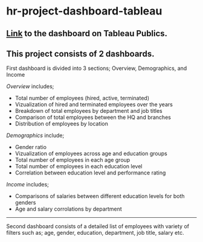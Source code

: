 # hr-project-dashboard-tableau
[Link](https://public.tableau.com/app/profile/utku.zgen/viz/hr-project-dashboard/HRSummary) to the dashboard on Tableau Publics.
-----------
This project consists of 2 dashboards.
-----------
First dashboard is divided into 3 sections; Overview, Demographics, and Income

*Overview* includes;
- Total number of employees (hired, active, terminated)
- Vizualization of hired and terminated employees over the years
- Breakdown of total employees by department and job titles
- Comparison of total employees between the HQ and branches
- Distribution of employees by location

*Demographics* include;
- Gender ratio
- Vizualization of employees across age and education groups
- Total number of employees in each age group
- Total number of employees in each education level
- Correlation between education level and performance rating

*Income* includes;
- Comparisons of salaries between different education levels for both genders
- Age and salary corrolations by department
-----------
Second dashboard consists of a detailed list of employees with variety of filters such as; age, gender, education, department, job title, salary etc.
